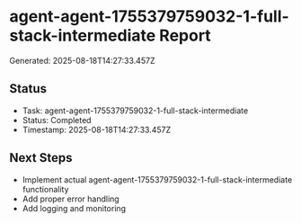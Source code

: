 # agent-agent-1755379759032-1-full-stack-intermediate Report

Generated: 2025-08-18T14:27:33.457Z

## Status
- Task: agent-agent-1755379759032-1-full-stack-intermediate
- Status: Completed
- Timestamp: 2025-08-18T14:27:33.457Z

## Next Steps
- Implement actual agent-agent-1755379759032-1-full-stack-intermediate functionality
- Add proper error handling
- Add logging and monitoring
